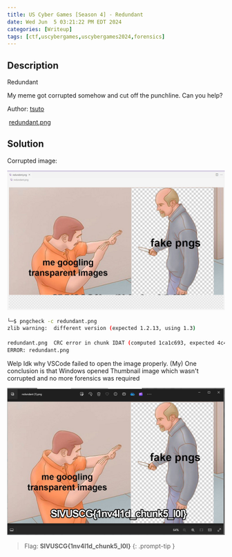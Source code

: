 ```yaml
---
title: US Cyber Games [Season 4] - Redundant
date: Wed Jun  5 03:21:22 PM EDT 2024
categories: [Writeup]
tags: [ctf,uscybergames,uscybergames2024,forensics]
---
```


## Description

Redundant

My meme got corrupted somehow and cut off the punchline. Can you help?

Author: [tsuto](https://github.com/jselliott)

 [redundant.png](https://ctfd.uscybergames.com/files/4ffaad6d228a1cf8642910e3648dbd0d/redundant.png?token=eyJ1c2VyX2lkIjozMDg2LCJ0ZWFtX2lkIjpudWxsLCJmaWxlX2lkIjoyODV9.ZmCvsA.k3dI4pAxIhArp0dT3qmsKD98-8U)

## Solution

Corrupted image:

![Redundant](/assets/images/USCyberGames/2024/Redundant.png)

```bash
└─$ pngcheck -c redundant.png
zlib warning:  different version (expected 1.2.13, using 1.3)

redundant.png  CRC error in chunk IDAT (computed 1ca1c693, expected 4c4f4c21)
ERROR: redundant.png
```

Welp Idk why VSCode failed to open the image properly. (My) One conclusion is that Windows opened Thumbnail image which wasn't corrupted and no more forensics was required 

![Redundant-1](/assets/images/USCyberGames/2024/Redundant-1.png)

> Flag: **SIVUSCG{1nv4l1d_chunk5_l0l}**
{: .prompt-tip }
